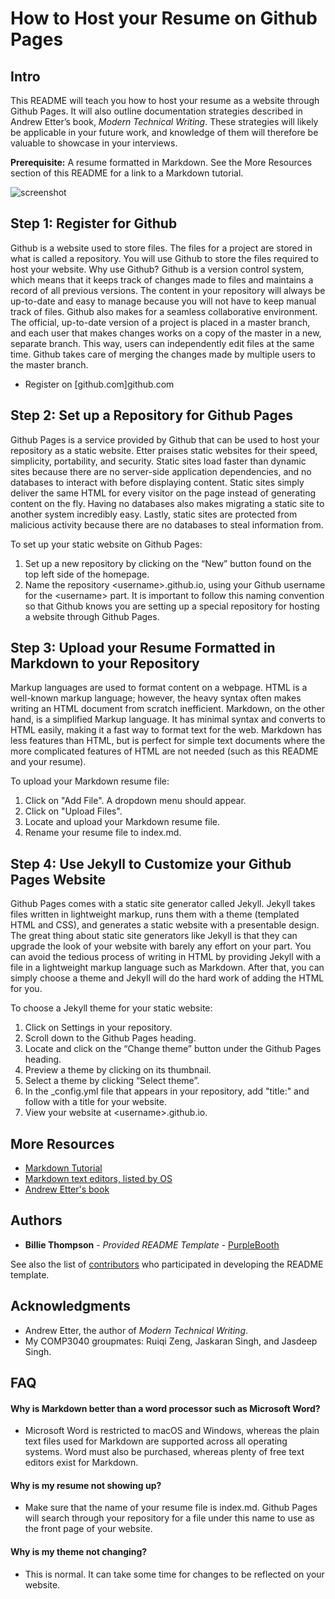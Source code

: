 # How to Host your Resume on Github Pages

## Intro
This README will teach you how to host your resume as a website through Github Pages. It will also outline documentation strategies described in Andrew Etter’s book, _Modern Technical Writing_. These strategies will likely be applicable in your future work, and knowledge of them will therefore be valuable to showcase in your interviews.

**Prerequisite:** A resume formatted in Markdown. See the More Resources section of this README for a link to a Markdown tutorial. 

![screenshot](https://media3.giphy.com/media/wkwZ2ffx6dHOlZMwJ1/giphy.gif)

## Step 1: Register for Github
Github is a website used to store files. The files for a project are stored in what is called a repository. You will use Github to store the files required to host your website. Why use Github? Github is a version control system, which means that it keeps track of changes made to files and maintains a record of all previous versions. The content in your repository will always be up-to-date and easy to manage because you will not have to keep manual track of files. Github also makes for a seamless collaborative environment. The official, up-to-date version of a project is placed in a master branch, and each user that makes changes works on a copy of the master in a new, separate branch. This way, users can independently edit files at the same time. Github takes care of merging the changes made by multiple users to the master branch. 
- Register on [github.com]github.com

## Step 2: Set up a Repository for Github Pages
Github Pages is a service provided by Github that can be used to host your repository as a static website. Etter praises static websites for their speed, simplicity, portability, and security. Static sites load faster than dynamic sites because there are no server-side application dependencies, and no databases to interact with before displaying content. Static sites simply deliver the same HTML for every visitor on the page instead of generating content on the fly. Having no databases also makes migrating a static site to another system incredibly easy. Lastly, static sites are protected from malicious activity because there are no databases to steal information from. 

To set up your static website on Github Pages:
1. Set up a new repository by clicking on the “New” button found on the top left side of the homepage.
2. Name the repository \<username>.github.io, using your Github username for the \<username> part. It is important to follow this naming convention so that Github knows you are setting up a special repository for hosting a website through Github Pages. 

## Step 3: Upload your Resume Formatted in Markdown to your Repository
Markup languages are used to format content on a webpage. HTML is a well-known markup language; however, the heavy syntax often makes writing an HTML document from scratch inefficient. Markdown, on the other hand, is a simplified Markup language. It has minimal syntax and converts to HTML easily, making it a fast way to format text for the web. Markdown has less features than HTML, but is perfect for simple text documents where the more complicated features of HTML are not needed (such as this README and your resume). 

To upload your Markdown resume file:
1. Click on "Add File". A dropdown menu should appear. 
2. Click on "Upload Files".
3. Locate and upload your Markdown resume file.
4. Rename your resume file to index.md.  

## Step 4: Use Jekyll to Customize your Github Pages Website
Github Pages comes with a static site generator called Jekyll. Jekyll takes files written in lightweight markup, runs them with a theme (templated HTML and CSS), and generates a static website with a presentable design. The great thing about static site generators like Jekyll is that they can upgrade the look of your website with barely any effort on your part. You can avoid the tedious process of writing in HTML by providing Jekyll with a file in a lightweight markup language such as Markdown. After that, you can simply choose a theme and Jekyll will do the hard work of adding the HTML for you.

To choose a Jekyll theme for your static website:
1. Click on Settings in your repository.
2. Scroll down to the Github Pages heading.
3. Locate and click on the “Change theme” button under the Github Pages heading.
4. Preview a theme by clicking on its thumbnail.
5. Select a theme by clicking “Select theme”.
6. In the \_config.yml file that appears in your repository, add "title:" and follow with a title for your website.
7. View your website at \<username>.github.io. 

## More Resources
- [Markdown Tutorial](https://www.markdowntutorial.com/)
- [Markdown text editors, listed by OS](https://www.oberlo.ca/blog/markdown-editors)
- [Andrew Etter's book](https://www.amazon.ca/Modern-Technical-Writing-Introduction-Documentation-ebook/dp/B01A2QL9SS)

## Authors
- **Billie Thompson** - *Provided README Template* -
    [PurpleBooth](https://github.com/PurpleBooth)

See also the list of
[contributors](https://github.com/PurpleBooth/a-good-readme-template/contributors)
who participated in developing the README template.

## Acknowledgments
- Andrew Etter, the author of _Modern Technical Writing_.
- My COMP3040 groupmates: Ruiqi Zeng, Jaskaran Singh, and Jasdeep Singh.

## FAQ

#### Why is Markdown better than a word processor such as Microsoft Word?
- Microsoft Word is restricted to macOS and Windows, whereas the plain text files used for Markdown are supported across all operating systems. Word must also be purchased, whereas plenty of free text editors exist for Markdown.

#### Why is my resume not showing up?
- Make sure that the name of your resume file is index.md. Github Pages will search through your repository for a file under this name to use as the front page of your website. 

#### Why is my theme not changing?
- This is normal. It can take some time for changes to be reflected on your website.
